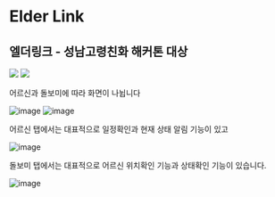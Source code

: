 # Elder Link
## 엘더링크 - 성남고령친화 해커톤 대상 

<img src="https://img.shields.io/badge/Android Studio-3DDC84?style=flat-square&logo=Android Studio&logoColor=white"/></a> <img src="https://img.shields.io/badge/Firebase-FFCA28?style=flat-square&logo=Firebase&logoColor=white"/></a>

<p align="left">
어르신과 돌보미에 따라 화면이 나뉩니다
</p>

![image](https://user-images.githubusercontent.com/60100786/109617476-c74e7880-7b79-11eb-98bc-17e633d60764.png)
![image](https://user-images.githubusercontent.com/60100786/109617297-8eae9f00-7b79-11eb-9cfc-082e8a769311.png)


<p align="left">
어르신 탭에서는 대표적으로 일정확인과 현재 상태 알림 기능이 있고 
</p>

![image](https://user-images.githubusercontent.com/60100786/109797981-8596fe00-7c5d-11eb-8953-f2ad8036fccd.png)


<p align="left">
돌보미 탭에서는 대표적으로 어르신 위치확인 기능과 상태확인 기능이 있습니다.
</p>

![image](https://user-images.githubusercontent.com/60100786/109798100-a95a4400-7c5d-11eb-85d3-900e79216519.png)
